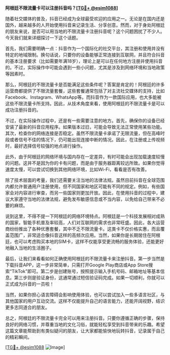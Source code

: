 **阿根廷不限流量卡可以注册抖音吗？[[TG💪+ @esim1088](https://t.me/s/esim1088)]**

随着社交媒体的普及，抖音已经成为全球最受欢迎的应用之一。无论是在国内还是国外，越来越多的人开始使用抖音来记录生活、分享创意。然而，对于身处阿根廷的朋友来说，是否可以用当地的不限流量卡注册抖音呢？这个问题困扰了不少人。今天我们就来详细探讨一下这个话题。

首先，我们需要明确一点：抖音作为一个国际化的社交平台，其注册和使用并没有特定的地域限制。换句话说，只要你的设备能够正常连接到互联网，并且符合抖音的基本注册要求（比如需要年满18岁），理论上是可以在任何地方注册并使用抖音的。不过，实际操作中可能会遇到一些小问题，尤其是涉及到网络环境和当地政策等因素时。

那么，阿根廷的不限流量卡是否能满足这些条件呢？答案是肯定的！阿根廷的许多运营商都提供了不限流量套餐，这些套餐通常包括了对主流社交媒体的支持，比如Facebook、Instagram、WhatsApp等。而抖音作为一款国际应用，也大多能被这些不限流量卡所支持。因此，从技术角度来看，使用阿根廷的不限流量卡是可以成功注册抖音的。

不过，在实际操作过程中，还是有一些需要注意的地方。首先，确保你的设备已经安装了最新的抖音应用程序。如果版本过旧，可能会导致无法正常使用某些功能。其次，检查你的网络连接是否稳定。虽然不限流量卡承诺了无限流量，但在高峰时段或者信号不佳的情况下，仍可能出现连接中断的情况。因此，在注册或上传视频时，最好选择信号较强的地点进行操作。

此外，由于阿根廷的网络环境与国内存在一定差异，有时可能会出现加载速度较慢的问题。这并不是因为你的卡有问题，而是由于服务器距离较远所致。如果你觉得速度太慢，可以尝试切换到其他网络环境，比如Wi-Fi，看看是否有改善。

除了技术层面的考量，我们还需要关注当地的法律法规。虽然目前抖音在全球范围内都允许普通用户注册使用，但不同国家和地区可能有不同的规定。例如，有些国家会对内容进行审查，而另一些国家则更加开放。因此，在使用抖音的过程中，建议大家遵守当地的法律法规，避免发布敏感信息或不当内容，以免给自己带来不必要的麻烦。

说到这里，不得不提一下阿根廷的网络环境特点。阿根廷是一个科技发展相对成熟的国家，智能手机普及率较高，人们对互联网的需求也非常旺盛。因此，各大运营商纷纷推出了各种优惠套餐，其中不乏不限流量卡。这类卡不仅价格实惠，而且覆盖范围广，非常适合像抖音这样的高频次应用。当然，如果你是长期居住在阿根廷，也可以考虑购买本地的SIM卡，这样不仅能享受更流畅的服务体验，还能更好地融入当地的生活圈子。

最后，让我们来看看如何正确使用阿根廷的不限流量卡来注册抖音。第一步当然是下载抖音APP，这一步非常简单，只需打开Google Play商店或App Store搜索“TikTok”即可。第二步是创建账号，按照提示输入手机号码、邮箱地址等基本信息。第三步则是验证身份，这通常通过短信验证码完成。如果一切顺利，你就可以正式成为抖音的一员啦！

当然，如果你担心语言障碍会影响使用体验，也可以尝试加入一些多语言社区，与其他国家的用户互动交流。这样不仅能提升自己的语言能力，还能开阔视野，结识更多志同道合的朋友。

总之，阿根廷的不限流量卡完全可以用来注册抖音。只要你遵循正确的步骤，保持良好的网络习惯，并尊重当地的文化习俗，就能轻松享受到抖音带来的乐趣。希望这篇文章能帮助到有类似疑问的朋友，让大家都能愉快地玩转抖音，记录属于自己的精彩瞬间。

[[TG💪+ @esim1088](https://t.me/s/esim1088) ![Image](https://i.postimg.cc/4NQfJmqS/Snipaste-2025-05-13-00-14-12.png)]